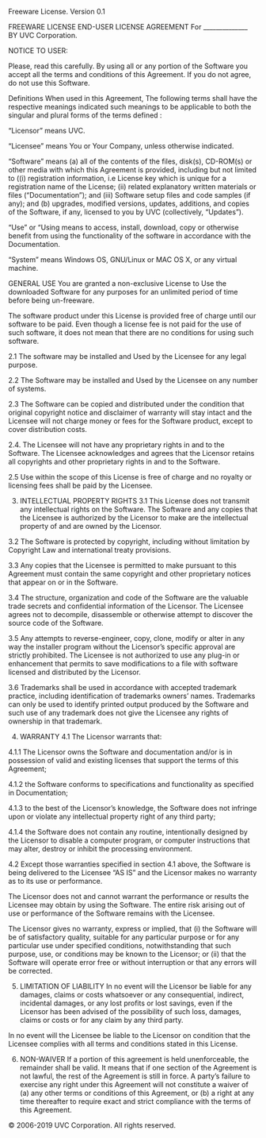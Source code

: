 Freeware License. Version 0.1

 

FREEWARE LICENSE END-USER LICENSE AGREEMENT For ______________ BY UVC Corporation.

 

NOTICE TO USER:

Please, read this carefully. By using all or any portion of the Software you accept all the terms and conditions of this Agreement. If you do not agree, do not use this Software.

 

Definitions
When used in this Agreement, The following terms shall have the respective meanings indicated such meanings to be applicable to both the singular and plural forms of the terms defined :

 

“Licensor” means UVC.

 

“Licensee” means You or Your Company, unless otherwise indicated.

 

“Software” means (a) all of the contents of the files, disk(s), CD-ROM(s) or other media with which this Agreement is provided, including but not limited to ((i) registration information, i.e License key which is unique for a registration name of the License; (ii) related explanatory written materials or files  (“Documentation”); and (iii) Software setup files and code samples (if any); and (b) upgrades, modified versions, updates, additions, and copies of the Software, if any, licensed to you by UVC (collectively, “Updates”).

 

“Use” or “Using means to access, install, download, copy or otherwise benefit from using the functionality of the software in accordance with the Documentation.

 

“System” means Windows OS, GNU/Linux or MAC OS X, or any virtual machine.

 

GENERAL USE
You are granted a non-exclusive License to Use the downloaded Software for any purposes for an unlimited period of time before being un-freeware.

The software product under this License is provided free of charge until our software to be paid. Even though a license fee is not paid for the use of such software, it does not mean that there are no conditions for using such software.

 

2.1 The software may be installed and Used by the Licensee for any legal purpose.

2.2 The Software may be installed and Used by the Licensee on any number of systems.

2.3 The Software can be copied and distributed under the condition that original copyright notice and disclaimer of warranty will stay intact and the Licensee will not charge money or fees for the Software product, except to cover distribution costs.

2.4. The Licensee will not have any proprietary rights in and to the Software. The Licensee acknowledges and agrees that the Licensor retains all copyrights and other proprietary rights in and to the Software.

2.5 Use within the scope of this License is free of charge and no royalty or licensing fees shall be paid by the Licensee.

3. INTELLECTUAL PROPERTY RIGHTS
3.1 This License does not transmit any intellectual rights on the Software. The Software and any copies that the Licensee is authorized by the Licensor to make are the intellectual property of and are owned by the Licensor.

3.2 The Software is protected by copyright, including without limitation by Copyright Law and international treaty provisions.

3.3 Any copies that the Licensee is permitted to make pursuant to this Agreement must contain the same copyright and other proprietary notices that appear on or in the Software.

3.4 The structure, organization and code of the Software are the valuable trade secrets and confidential information of the Licensor. The Licensee agrees not to decompile, disassemble or otherwise attempt to discover the source code of the Software.

3.5 Any attempts to reverse-engineer, copy, clone, modify or alter in any way the installer program without the Licensor’s specific approval are strictly prohibited. The Licensee is not authorized to use any plug-in or enhancement that permits to save modifications to a file with software licensed and distributed by the Licensor.

3.6 Trademarks shall be used in accordance with accepted trademark practice, including identification of trademarks owners’ names. Trademarks can only be used to identify printed output produced by the Software and such use of any trademark does not give the Licensee any rights of ownership in that trademark.

4. WARRANTY
4.1 The Licensor warrants that:

4.1.1 The Licensor owns the Software and documentation and/or is in possession of valid and existing licenses that support the terms of this Agreement;

4.1.2 the Software conforms to specifications and functionality as specified in Documentation;

4.1.3 to the best of the Licensor’s knowledge, the Software does not infringe upon or violate any intellectual property right of any third party;

4.1.4 the Software does not contain any routine, intentionally designed by the Licensor to disable a computer program, or computer instructions that may alter, destroy or inhibit the processing environment.

4.2 Except those warranties specified in section 4.1 above, the Software is being delivered to the Licensee “AS IS” and the Licensor makes no warranty as to its use or performance.

The Licensor does not and cannot warrant the performance or results the Licensee may obtain by using the Software. The entire risk arising out of use or performance of the Software remains with the Licensee.

The Licensor gives no warranty, express or implied, that (i) the Software will be of satisfactory quality, suitable for any particular purpose or for any particular use under specified conditions, notwithstanding that such purpose, use, or conditions may be known to the Licensor; or (ii) that the Software will operate error free or without interruption or that any errors will be corrected.

5. LIMITATION OF LIABILITY
In no event will the Licensor be liable for any damages, claims or costs whatsoever or any consequential, indirect, incidental damages, or any lost profits or lost savings, even if the Licensor has been advised of the possibility of such loss, damages, claims or costs or for any claim by any third party.

In no event will the Licensee be liable to the Licensor on condition that the Licensee complies with all terms and conditions stated in this License.

6. NON-WAIVER
If a portion of this agreement is held unenforceable, the remainder shall be valid. It means that if one section of the Agreement is not lawful, the rest of the Agreement is still in force. A party’s failure to exercise any right under this Agreement will not constitute a waiver of (a) any other terms or conditions of this Agreement, or (b) a right at any time thereafter to require exact and strict compliance with the terms of this Agreement.

 

© 2006-2019 UVC Corporation. All rights reserved.
